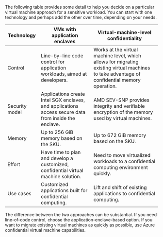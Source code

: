 The following table provides some detail to help you decide on a particular virtual machine approach for a sensitive workload. You can start with one technology and perhaps add the other over time, depending on your needs.

| **Technology** | **VMs with application enclaves** | **Virtual-machine-level confidentiality** |
|---|---|---|
| Control | Line-by-line code control for application workloads, aimed at developers. | Works at the virtual machine level, which allows for migrating existing virtual machines to take advantage of confidential memory operation. |
| Security model | Applications create Intel SGX enclaves, and applications access secure data from inside the enclave. | AMD SEV-SNP provides integrity and verifiable encryption of the memory used by virtual machines. |
| Memory | Up to 256 GiB memory based on the SKU. | Up to 672 GiB memory based on the SKU. |
| Effort | Have time to plan and develop a customized, confidential virtual machine solution. | Need to move virtualized workloads to a confidential computing environment quickly. |
| Use cases | Customized applications built for confidential computing. | Lift and shift of existing applications to confidential computing. |

The difference between the two approaches can be substantial. If you need line-of-code control, choose the application-enclave-based option. If you want to migrate existing virtual machines as quickly as possible, use Azure confidential virtual machine capabilities.
